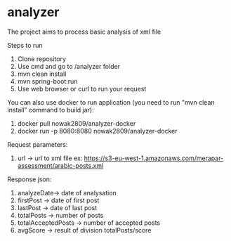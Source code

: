 # analyzer
The project aims to process basic analysis of xml file

Steps to run
1. Clone repository
2. Use cmd and go to /analyzer folder
3. mvn clean install
4. mvn spring-boot:run
5. Use web browser or curl to run your request

You can also use docker to run application (you need to run "mvn clean install" command to build jar):
1. docker pull nowak2809/analyzer-docker
2. docker run -p 8080:8080 nowak2809/analyzer-docker

Request parameters:
1. url -> url to xml file ex: https://s3-eu-west-1.amazonaws.com/merapar-assessment/arabic-posts.xml

Response json:
1. analyzeDate-> date of analysation
2. firstPost -> date of first post
3. lastPost -> date of last post
4. totalPosts -> number of posts
5. totalAcceptedPosts -> number of accepted posts
6. avgScore -> result of division totalPosts/score
